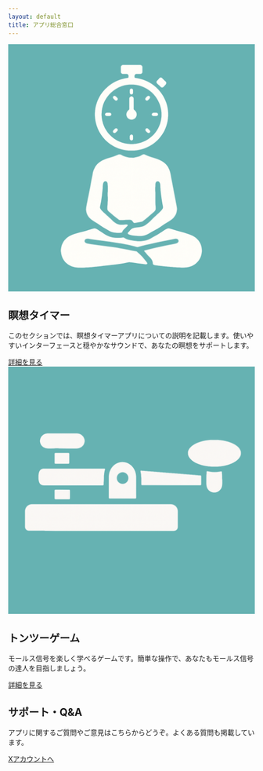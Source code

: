 ```yaml
---
layout: default
title: アプリ総合窓口
---
```

<section id="meditation-timer">
    <img src="images/meditation_timer_icon.png" alt="瞑想タイマーのアイコン" class="app-icon">
    <h2>瞑想タイマー</h2>
    <p>このセクションでは、瞑想タイマーアプリについての説明を記載します。使いやすいインターフェースと穏やかなサウンドで、あなたの瞑想をサポートします。</p>
    <a href="meditation_timer.html" class="detail-link">詳細を見る</a>
</section>

<section id="ton-tsu-game">
    <img src="images/ton_tsu_game_icon.png" alt="トンツーゲームのアイコン" class="app-icon">
    <h2>トンツーゲーム</h2>
    <p>モールス信号を楽しく学べるゲームです。簡単な操作で、あなたもモールス信号の達人を目指しましょう。</p>
    <a href="ton_tsu_game.html" class="detail-link">詳細を見る</a>
</section>

<section id="support-qa">
    <h2>サポート・Q&A</h2>
    <p>アプリに関するご質問やご意見はこちらからどうぞ。よくある質問も掲載しています。</p>
    <a href="https://twitter.com/your-x-account" target="_blank" class="x-link">
        Xアカウントへ
    </a>
</section>

